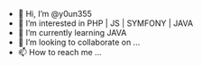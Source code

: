 - 👋 Hi, I’m @y0un355
- 👀 I’m interested in PHP | JS | SYMFONY | JAVA
- 🌱 I’m currently learning JAVA
- 💞️ I’m looking to collaborate on ...
- 📫 How to reach me ...

<!---
y0un355/y0un355 is a ✨ special ✨ repository because its `README.md` (this file) appears on your GitHub profile.
You can click the Preview link to take a look at your changes.
--->
